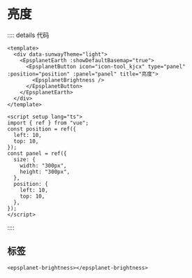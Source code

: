 #  亮度

<div data-sunwayTheme='light'>
  <EpsplanetEarth :showDefaultBasemap="true" >
    <EpsplanetButton container="#earthContainer" icon="icon-tool_kjcx" type="panel" :position="position" :panel="panel" title='亮度'>
      <EpsplanetBrightness/>
    </EpsplanetButton>
  </EpsplanetEarth>
</div>

<script setup lang='ts'>
import {ref} from 'vue';
const position = ref({
  left: 10,
  top: 10
});
const panel = ref({
  size: {
    width: '300px',
    height: '300px'
  },
  position: {
    left: 10,
    top: 10
  }
});
</script>

:::: details 代码

```vue
<template>
  <div data-sunwayTheme="light">
    <EpsplanetEarth :showDefaultBasemap="true">
      <EpsplanetButton icon="icon-tool_kjcx" type="panel" :position="position" :panel="panel" title="亮度">
        <EpsplanetBrightness />
      </EpsplanetButton>
    </EpsplanetEarth>
  </div>
</template>

<script setup lang="ts">
import { ref } from "vue";
const position = ref({
  left: 10,
  top: 10,
});
const panel = ref({
  size: {
    width: "300px",
    height: "300px",
  },
  position: {
    left: 10,
    top: 10,
  },
});
</script>
```

::::

## 标签

```vue
<epsplanet-brightness></epsplanet-brightness>
```
